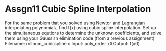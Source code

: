 # Assgn11 Cubic Spline Interpolation

For the same problem that you solved using Newton and Lagrangian interpolating polynomials, find f(x) using cubic spline interpolation. 
Set up the simultaneous equtions to determine the unknown coefficients, and solve them using your Gaussian elimination code (from a previous assignment)
Filename: rollnum_cubicspline.c
Input: poly_order x0
Output: f(x0)
